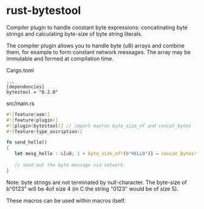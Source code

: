 # rust-bytestool
Compiler plugin to handle constant byte expressions: concatinating byte strings and calculating byte-size of byte string literals.

The compiler plugin allows you to handle byte (u8) arrays and combine them, for example to form constant network messages. The array may be immutable and formed at compilation time.

Cargo.toml
```init
...
[dependencies]
bytestool = "0.2.0"
```

src/main.rs
```rust
#![feature(asm)]
#![feature(plugin)]
#![plugin(bytestool)] // import macros byte_size_of and concat_bytes
#![feature(type_ascription)]

fn send_hello()
{
   let mesg_hello : &[u8; 1 + byte_size_of!(b"HELLO")] = concat_bytes!(b"HELLO", [23u8]);
   
   // send out the byte message via network
}
```

Note: byte strings are not terminated by null-character. The byte-size of b"0123" will be 4of size 4  (in C the string "0123" would be of size 5).

These macros can be used within macros itself.
